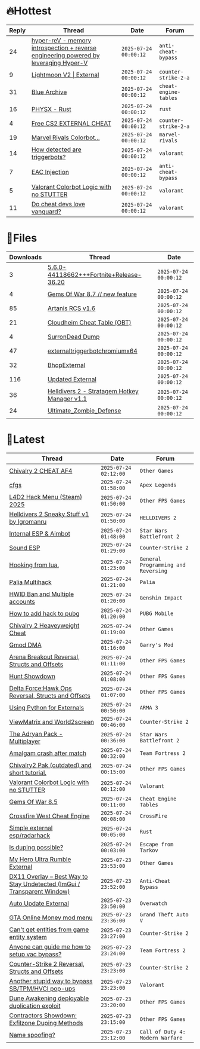 # 🔥Hottest
|Reply|Thread|Date|Forum|
|-----|------|----|-----|
|24|[hyper&#45;reV &#45; memory introspection &#43; reverse engineering powered by leveraging Hyper&#45;V](https://%75%6E%6B%6E%6F%77%6E%63%68%65%61%74%73.%6D%65/%66%6F%72%75%6D/anti-cheat-bypass/709634-hyper-rev-memory-introspection-reverse-engineering-powered-leveraging-hyper.html)|`2025-07-24 00:00:12`|`anti-cheat-bypass`|
|9|[Lightmoon V2 &#124; External](https://%75%6E%6B%6E%6F%77%6E%63%68%65%61%74%73.%6D%65/%66%6F%72%75%6D/counter-strike-2-a/709987-lightmoon-v2-external.html)|`2025-07-24 00:00:12`|`counter-strike-2-a`|
|31|[Blue Archive](https://%75%6E%6B%6E%6F%77%6E%63%68%65%61%74%73.%6D%65/%66%6F%72%75%6D/cheat-engine-tables/709768-blue-archive.html)|`2025-07-24 00:00:12`|`cheat-engine-tables`|
|16|[PHYSX &#45; Rust](https://%75%6E%6B%6E%6F%77%6E%63%68%65%61%74%73.%6D%65/%66%6F%72%75%6D/rust/709796-physx-rust.html)|`2025-07-24 00:00:12`|`rust`|
|4|[Free CS2 EXTERNAL CHEAT](https://%75%6E%6B%6E%6F%77%6E%63%68%65%61%74%73.%6D%65/%66%6F%72%75%6D/counter-strike-2-a/709959-free-cs2-external-cheat.html)|`2025-07-24 00:00:12`|`counter-strike-2-a`|
|19|[Marvel Rivals Colorbot&#46;&#46;&#46;](https://%75%6E%6B%6E%6F%77%6E%63%68%65%61%74%73.%6D%65/%66%6F%72%75%6D/marvel-rivals/709989-marvel-rivals-colorbot.html)|`2025-07-24 00:00:12`|`marvel-rivals`|
|14|[How detected are triggerbots?](https://%75%6E%6B%6E%6F%77%6E%63%68%65%61%74%73.%6D%65/%66%6F%72%75%6D/valorant/709780-detected-triggerbots.html)|`2025-07-24 00:00:12`|`valorant`|
|7|[EAC Injection](https://%75%6E%6B%6E%6F%77%6E%63%68%65%61%74%73.%6D%65/%66%6F%72%75%6D/anti-cheat-bypass/709851-eac-injection.html)|`2025-07-24 00:00:12`|`anti-cheat-bypass`|
|5|[Valorant Colorbot Logic with no STUTTER](https://%75%6E%6B%6E%6F%77%6E%63%68%65%61%74%73.%6D%65/%66%6F%72%75%6D/valorant/709934-valorant-colorbot-logic-stutter.html)|`2025-07-24 00:00:12`|`valorant`|
|11|[Do cheat devs love vanguard?](https://%75%6E%6B%6E%6F%77%6E%63%68%65%61%74%73.%6D%65/%66%6F%72%75%6D/valorant/709817-cheat-devs-love-vanguard.html)|`2025-07-24 00:00:12`|`valorant`|
# 📄Files
|Downloads|Thread|Date|
|---------|------|----|
|3|[5&#46;6&#46;0&#45;44118662&#43;&#43;&#43;Fortnite&#43;Release&#45;36&#46;20](https://%75%6E%6B%6E%6F%77%6E%63%68%65%61%74%73.%6D%65/%66%6F%72%75%6D/downloads.php?do=file&id=50512)|`2025-07-24 00:00:12`|
|4|[Gems Of War 8&#46;7 // new feature](https://%75%6E%6B%6E%6F%77%6E%63%68%65%61%74%73.%6D%65/%66%6F%72%75%6D/downloads.php?do=file&id=50496)|`2025-07-24 00:00:12`|
|85|[Artanis RCS v1&#46;6](https://%75%6E%6B%6E%6F%77%6E%63%68%65%61%74%73.%6D%65/%66%6F%72%75%6D/downloads.php?do=file&id=50484)|`2025-07-24 00:00:12`|
|21|[Cloudheim Cheat Table &#40;OBT&#41;](https://%75%6E%6B%6E%6F%77%6E%63%68%65%61%74%73.%6D%65/%66%6F%72%75%6D/downloads.php?do=file&id=50480)|`2025-07-24 00:00:12`|
|4|[SurronDead Dump](https://%75%6E%6B%6E%6F%77%6E%63%68%65%61%74%73.%6D%65/%66%6F%72%75%6D/downloads.php?do=file&id=50479)|`2025-07-24 00:00:12`|
|47|[externaltriggerbotchromiumx64](https://%75%6E%6B%6E%6F%77%6E%63%68%65%61%74%73.%6D%65/%66%6F%72%75%6D/downloads.php?do=file&id=50478)|`2025-07-24 00:00:12`|
|32|[BhopExternal](https://%75%6E%6B%6E%6F%77%6E%63%68%65%61%74%73.%6D%65/%66%6F%72%75%6D/downloads.php?do=file&id=50475)|`2025-07-24 00:00:12`|
|116|[Updated External](https://%75%6E%6B%6E%6F%77%6E%63%68%65%61%74%73.%6D%65/%66%6F%72%75%6D/downloads.php?do=file&id=50474)|`2025-07-24 00:00:12`|
|36|[Helldivers 2 &#45; Stratagem Hotkey Manager v1&#46;1](https://%75%6E%6B%6E%6F%77%6E%63%68%65%61%74%73.%6D%65/%66%6F%72%75%6D/downloads.php?do=file&id=50473)|`2025-07-24 00:00:12`|
|24|[Ultimate&#95;Zombie&#95;Defense](https://%75%6E%6B%6E%6F%77%6E%63%68%65%61%74%73.%6D%65/%66%6F%72%75%6D/downloads.php?do=file&id=50472)|`2025-07-24 00:00:12`|
# 💬Latest
|Thread|Date|Forum|
|------|----|-----|
|[Chivalry 2 CHEAT AF4](https://%75%6E%6B%6E%6F%77%6E%63%68%65%61%74%73.%6D%65/%66%6F%72%75%6D/other-games/710526-chivalry-2-cheat-af4.html)|`2025-07-24 02:12:00`|`Other Games`|
|[cfgs](https://%75%6E%6B%6E%6F%77%6E%63%68%65%61%74%73.%6D%65/%66%6F%72%75%6D/apex-legends/709813-cfgs.html)|`2025-07-24 01:58:00`|`Apex Legends`|
|[L4D2 Hack Menu &#40;Steam&#41; 2025](https://%75%6E%6B%6E%6F%77%6E%63%68%65%61%74%73.%6D%65/%66%6F%72%75%6D/other-fps-games/695228-l4d2-hack-menu-steam-2025-a.html)|`2025-07-24 01:50:00`|`Other FPS Games`|
|[Helldivers 2 Sneaky Stuff v1 by Igromanru](https://%75%6E%6B%6E%6F%77%6E%63%68%65%61%74%73.%6D%65/%66%6F%72%75%6D/helldivers-2-a/710419-helldivers-2-sneaky-stuff-v1-igromanru.html)|`2025-07-24 01:50:00`|`HELLDIVERS 2`|
|[Internal ESP & Aimbot](https://%75%6E%6B%6E%6F%77%6E%63%68%65%61%74%73.%6D%65/%66%6F%72%75%6D/star-wars-battlefront-2-a/703386-internal-esp-aimbot.html)|`2025-07-24 01:48:00`|`Star Wars Battlefront 2`|
|[Sound ESP](https://%75%6E%6B%6E%6F%77%6E%63%68%65%61%74%73.%6D%65/%66%6F%72%75%6D/counter-strike-2-a/710522-sound-esp.html)|`2025-07-24 01:29:00`|`Counter-Strike 2`|
|[Hooking from lua&#46;](https://%75%6E%6B%6E%6F%77%6E%63%68%65%61%74%73.%6D%65/%66%6F%72%75%6D/general-programming-and-reversing/710521-hooking-lua.html)|`2025-07-24 01:23:00`|`General Programming and Reversing`|
|[Palia Multihack](https://%75%6E%6B%6E%6F%77%6E%63%68%65%61%74%73.%6D%65/%66%6F%72%75%6D/palia/596326-palia-multihack.html)|`2025-07-24 01:21:00`|`Palia`|
|[HWID Ban and Multiple accounts](https://%75%6E%6B%6E%6F%77%6E%63%68%65%61%74%73.%6D%65/%66%6F%72%75%6D/genshin-impact/703278-hwid-ban-multiple-accounts.html)|`2025-07-24 01:20:00`|`Genshin Impact`|
|[How to add hack to pubg](https://%75%6E%6B%6E%6F%77%6E%63%68%65%61%74%73.%6D%65/%66%6F%72%75%6D/pubg-mobile/710304-add-hack-pubg.html)|`2025-07-24 01:20:00`|`PUBG Mobile`|
|[Chivalry 2 Heaveyweight Cheat](https://%75%6E%6B%6E%6F%77%6E%63%68%65%61%74%73.%6D%65/%66%6F%72%75%6D/other-games/689993-chivalry-2-heaveyweight-cheat.html)|`2025-07-24 01:19:00`|`Other Games`|
|[Gmod DMA](https://%75%6E%6B%6E%6F%77%6E%63%68%65%61%74%73.%6D%65/%66%6F%72%75%6D/garry-s-mod/698786-gmod-dma.html)|`2025-07-24 01:16:00`|`Garry's Mod`|
|[Arena Breakout Reversal, Structs and Offsets](https://%75%6E%6B%6E%6F%77%6E%63%68%65%61%74%73.%6D%65/%66%6F%72%75%6D/other-fps-games/636170-arena-breakout-reversal-structs-offsets.html)|`2025-07-24 01:11:00`|`Other FPS Games`|
|[Hunt Showdown](https://%75%6E%6B%6E%6F%77%6E%63%68%65%61%74%73.%6D%65/%66%6F%72%75%6D/other-fps-games/350352-hunt-showdown.html)|`2025-07-24 01:08:00`|`Other FPS Games`|
|[Delta Force:Hawk Ops Reversal, Structs and Offsets](https://%75%6E%6B%6E%6F%77%6E%63%68%65%61%74%73.%6D%65/%66%6F%72%75%6D/other-fps-games/653290-delta-force-hawk-ops-reversal-structs-offsets.html)|`2025-07-24 01:07:00`|`Other FPS Games`|
|[Using Python for Externals](https://%75%6E%6B%6E%6F%77%6E%63%68%65%61%74%73.%6D%65/%66%6F%72%75%6D/arma-3-a/710520-using-python-externals.html)|`2025-07-24 00:50:00`|`ARMA 3`|
|[ViewMatrix and World2screen](https://%75%6E%6B%6E%6F%77%6E%63%68%65%61%74%73.%6D%65/%66%6F%72%75%6D/counter-strike-2-a/710494-viewmatrix-world2screen.html)|`2025-07-24 00:46:00`|`Counter-Strike 2`|
|[The Adryan Pack &#45; Multiplayer](https://%75%6E%6B%6E%6F%77%6E%63%68%65%61%74%73.%6D%65/%66%6F%72%75%6D/star-wars-battlefront-2-a/694661-adryan-pack-multiplayer.html)|`2025-07-24 00:36:00`|`Star Wars Battlefront 2`|
|[Amalgam crash after match](https://%75%6E%6B%6E%6F%77%6E%63%68%65%61%74%73.%6D%65/%66%6F%72%75%6D/team-fortress-2-a/710500-amalgam-crash-match.html)|`2025-07-24 00:32:00`|`Team Fortress 2`|
|[Chivalry2 Pak &#40;outdated&#41; and short tutorial&#46;](https://%75%6E%6B%6E%6F%77%6E%63%68%65%61%74%73.%6D%65/%66%6F%72%75%6D/other-fps-games/705485-chivalry2-pak-outdated-short-tutorial.html)|`2025-07-24 00:15:00`|`Other FPS Games`|
|[Valorant Colorbot Logic with no STUTTER](https://%75%6E%6B%6E%6F%77%6E%63%68%65%61%74%73.%6D%65/%66%6F%72%75%6D/valorant/709934-valorant-colorbot-logic-stutter.html)|`2025-07-24 00:12:00`|`Valorant`|
|[Gems Of War 8&#46;5](https://%75%6E%6B%6E%6F%77%6E%63%68%65%61%74%73.%6D%65/%66%6F%72%75%6D/cheat-engine-tables/702434-gems-war-8-5-a.html)|`2025-07-24 00:11:00`|`Cheat Engine Tables`|
|[Crossfire West Cheat Engine](https://%75%6E%6B%6E%6F%77%6E%63%68%65%61%74%73.%6D%65/%66%6F%72%75%6D/crossfire/708478-crossfire-west-cheat-engine.html)|`2025-07-24 00:08:00`|`CrossFire`|
|[Simple external esp/radarhack](https://%75%6E%6B%6E%6F%77%6E%63%68%65%61%74%73.%6D%65/%66%6F%72%75%6D/rust/709710-simple-external-esp-radarhack.html)|`2025-07-24 00:05:00`|`Rust`|
|[Is duping possible?](https://%75%6E%6B%6E%6F%77%6E%63%68%65%61%74%73.%6D%65/%66%6F%72%75%6D/escape-from-tarkov/709901-duping.html)|`2025-07-24 00:03:00`|`Escape from Tarkov`|
|[My Hero Ultra Rumble External](https://%75%6E%6B%6E%6F%77%6E%63%68%65%61%74%73.%6D%65/%66%6F%72%75%6D/other-games/670348-hero-ultra-rumble-external.html)|`2025-07-23 23:53:00`|`Other Games`|
|[DX11 Overlay – Best Way to Stay Undetected &#40;ImGui / Transparent Window&#41;](https://%75%6E%6B%6E%6F%77%6E%63%68%65%61%74%73.%6D%65/%66%6F%72%75%6D/anti-cheat-bypass/709175-dx11-overlay-stay-undetected-imgui-transparent-window.html)|`2025-07-23 23:52:00`|`Anti-Cheat Bypass`|
|[Auto Update External](https://%75%6E%6B%6E%6F%77%6E%63%68%65%61%74%73.%6D%65/%66%6F%72%75%6D/overwatch/614771-auto-update-external.html)|`2025-07-23 23:50:00`|`Overwatch`|
|[GTA Online Money mod menu](https://%75%6E%6B%6E%6F%77%6E%63%68%65%61%74%73.%6D%65/%66%6F%72%75%6D/grand-theft-auto-v/701208-gta-online-money-mod-menu.html)|`2025-07-23 23:36:00`|`Grand Theft Auto V`|
|[Can't get entities from game entity system](https://%75%6E%6B%6E%6F%77%6E%63%68%65%61%74%73.%6D%65/%66%6F%72%75%6D/counter-strike-2-a/710203-cant-entities-game-entity-system.html)|`2025-07-23 23:27:00`|`Counter-Strike 2`|
|[Anyone can guide me how to setup vac bypass?](https://%75%6E%6B%6E%6F%77%6E%63%68%65%61%74%73.%6D%65/%66%6F%72%75%6D/team-fortress-2-a/709709-guide-setup-vac-bypass.html)|`2025-07-23 23:24:00`|`Team Fortress 2`|
|[Counter&#45;Strike 2 Reversal, Structs and Offsets](https://%75%6E%6B%6E%6F%77%6E%63%68%65%61%74%73.%6D%65/%66%6F%72%75%6D/counter-strike-2-a/576077-counter-strike-2-reversal-structs-offsets.html)|`2025-07-23 23:23:00`|`Counter-Strike 2`|
|[Another stupid way to bypass SB/TPM/HVCI pop&#45;ups](https://%75%6E%6B%6E%6F%77%6E%63%68%65%61%74%73.%6D%65/%66%6F%72%75%6D/valorant/708924-stupid-bypass-sb-tpm-hvci-pop-ups.html)|`2025-07-23 23:23:00`|`Valorant`|
|[Dune Awakening deployable duplication exploit](https://%75%6E%6B%6E%6F%77%6E%63%68%65%61%74%73.%6D%65/%66%6F%72%75%6D/other-fps-games/707430-dune-awakening-deployable-duplication-exploit.html)|`2025-07-23 23:20:00`|`Other FPS Games`|
|[Contractors Showdown: Exfilzone Duping Methods](https://%75%6E%6B%6E%6F%77%6E%63%68%65%61%74%73.%6D%65/%66%6F%72%75%6D/other-fps-games/701380-contractors-showdown-exfilzone-duping-methods.html)|`2025-07-23 23:15:00`|`Other FPS Games`|
|[Name spoofing?](https://%75%6E%6B%6E%6F%77%6E%63%68%65%61%74%73.%6D%65/%66%6F%72%75%6D/call-of-duty-4-modern-warfare/710254-name-spoofing.html)|`2025-07-23 23:12:00`|`Call of Duty 4: Modern Warfare`|
